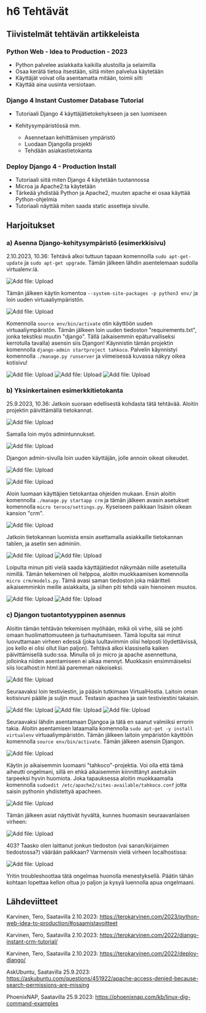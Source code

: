 # h6 Tehtävät


## Tiivistelmät tehtävän artikkeleista

###  Python Web - Idea to Production - 2023

- Python palvelee asiakkaita kaikilla alustoilla ja selaimilla
- Osaa kerätä tietoa itsestään, siitä miten palvelua käytetään
- Käyttäjät voivat olla asentamatta mitään, toimii silti
- Käyttää aina uusinta versiotaan.


###  Django 4 Instant Customer Database Tutorial

- Tutoriaali Django 4 käyttäjätietokehykseen ja sen luomiseen

- Kehitysympäristössä mm.
  - Asennetaan  kehittämisen ympäristö
  - Luodaan Djangolla projekti
  - Tehdään asiakastietokanta


###  Deploy Django 4 - Production Install

- Tutoriaali siitä miten Django 4 käytetään tuotannossa
- Microa ja Apache2:ta käytetään
- Tärkeää yhdistää Python ja Apache2, muuten apache ei osaa käyttää Python-ohjelmia
- Tutoriaali näyttää miten saada static assetteja sivulle.
  



## Harjoitukset

### a) Asenna Django-kehitysympäristö (esimerkkisivu)

2.10.2023, 10.36:
Tehtävä alkoi tuttuun tapaan komennoilla `sudo apt-get-update` ja `sudo apt-get upgrade`. Tämän jälkeen lähdin asentelemaan sudolla virtualenv:iä.

![Add file: Upload](a1Virtual.png)

Tämän jälkeen käytin komentoa `--system-site-packages -p python3 env/` ja loin uuden virtuaaliympäristön.

![Add file: Upload](a2Activate.png)

Komennolla `source env/bin/activate` otin käyttöön uuden virtuaaliympäristön. Tämän jälkeen loin uuden tiedoston "requirements.txt", jonka tekstiksi muutin "django". Tällä (aikaisemmin epäturvalliseksi kerrotulla tavalla) asensin siis Djangon!
Käynnistin tämän projektin komennolla `django-admin startproject tahkoco`. Palvelin käynnistyi komennolla `./manage.py runserver` ja viimeisessä kuvassa näkyy oikea kotisivu!

![Add file: Upload](a3DjangoInstalled.png)
![Add file: Upload](a4Installed.png)
![Add file: Upload](a5Congraz.png)



### b) Yksinkertainen esimerkkitietokanta

25.9.2023, 10.36:
Jatkoin suoraan edellisestä kohdasta tätä tehtävää. Aloitin projektin päivittämällä tietokannat.

![Add file: Upload](b1Migrate.png)


Samalla loin myös admintunnukset.

![Add file: Upload](b2Admin.png)


Djangon admin-sivulla loin uuden käyttäjän, jolle annoin oikeat oikeudet.

![Add file: Upload](b3AdminToimii.png)

![Add file: Upload](b4Superuser.png)


Aloin luomaan käyttäjien tietokantaa ohjeiden mukaan. Ensin aloitin komennolla `./manage.py startapp crm` ja tämän jälkeen avasin asetukset komennolla `micro teroco/settings.py`. Kyseiseen paikkaan lisäsin oikean kansion "crm".

![Add file: Upload](b5crm.png)


Jatkoin tietokannan luomista ensin asettamalla asiakkaille tietokannan tablen, ja asetin sen adminiin.

![Add file: Upload](b6Database.png)
![Add file: Upload](b7DatabaseAdmin.png)

Loipulta minun piti vielä saada käyttäjätiedot näkymään niille asetetuilla nimillä. Tämän tekeminen oli helppoa, aloitin muokkaamisen komennolla `micro crm/models.py`. Tämä avasi saman tiedoston joka määritteli 
aikaisemminkin meille asiakkaita, ja siihen piti tehdä vain hienoinen muutos. 

![Add file: Upload](b8Customers.png)
![Add file: Upload](b8CustomersNimi.png)




### c) Djangon tuotantotyyppinen asennus

Aloitin tämän tehtävän tekemisen myöhään, mikä oli virhe, silä se johti omaan huolimattomuuteen ja turhautumiseen. Tämä lopulta sai minut luovuttamaan virheen edessä (joka luultavimmin olisi helposti löydettävissä, jos kello ei olisi ollut liian paljon).
Tehtävä alkoi klassisella kaiken päivittämisellä sudo:ssa. Minulla oli jo micro ja apache asennettuna, jolloinka niiden asentamiseen ei aikaa mennyt. Muokkasin ensimmäiseksi siis localhost:in html:ää paremman näkoiseksi.

![Add file: Upload](c1Alku.png)

Seuraavaksi loin testiviestin, ja pääsin tutkimaan VirtualHostia. Laitoin oman kotisivuni päälle ja suljin muut. Testasin apachea ja sain testiviestini takaisin.

![Add file: Upload](c2Samaa.png)
![Add file: Upload](c3VirtualHost.png)
![Add file: Upload](c4Statically.png)


Seuraavaksi lähdin asentamaan Djangoa ja tätä en saanut valmiiksi errorin takia. Aloitin asentamisen lataamalla komennolla `sudo apt-get -y install virtualenv` virtuaaliympäristön. 
Tämän jälkeen laitoin ympäristön käyttöön komennolla `source env/bin/activate`. Tämän jälkeen asensin Djangon.

![Add file: Upload](c5Eteenpäin.png)


Käytin jo aikaisemmin luomaani "tahkoco"-projektia. Voi olla että tämä aiheutti ongelmani, sillä en ehkä aikaisemmin kiinnittänyt asetuksiin tarpeeksi hyvin huomiota. Joka tapauksessa aloitin 
muokkaamalla komennolla `sudoedit /etc/apache2/sites-available/tahkoco.conf` jotta saisin pythonin yhdistettyä apacheen.

![Add file: Upload](c6SudoEdit.png)


Tämän jälkeen asiat näyttivät hyvältä, kunnes huomasin seuraavanlaisen virheen:

![Add file: Upload](c7Hmmmm.png)


403? Taasko olen laittanut jonkun tiedoston (vai sanan/kirjaimen tiedostossa?) väärään paikkaan? Varmensin vielä virheen localhostissa:

![Add file: Upload](c8Damn.png)


Yritin troubleshoottaa tätä ongelmaa huonolla menestyksellä. Päätin tähän kohtaan lopettaa kellon oltua jo paljon ja kysyä luennolla apua ongelmaani.



## Lähdeviitteet

Karvinen, Tero, Saatavilla 2.10.2023: https://terokarvinen.com/2023/python-web-idea-to-production/#osaamistavoitteet

Karvinen, Tero, Saatavilla 2.10.2023: https://terokarvinen.com/2022/django-instant-crm-tutorial/

Karvinen, Tero, Saatavilla 2.10.2023: https://terokarvinen.com/2022/deploy-django/

AskUbuntu, Saatavilla 25.9.2023: https://askubuntu.com/questions/451922/apache-access-denied-because-search-permissions-are-missing

PhoenixNAP, Saatavilla 25.9.2023: https://phoenixnap.com/kb/linux-dig-command-examples
